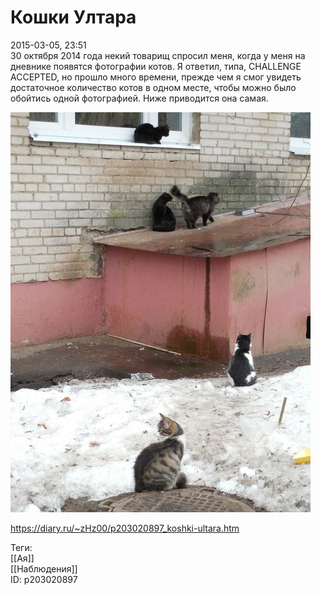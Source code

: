 Кошки Ултара
=============

   
 2015-03-05, 23:51   
  30 октября 2014 года некий товарищ спросил меня, когда у меня на дневнике появятся фотографии котов. Я ответил, типа, CHALLENGE ACCEPTED, но прошло много времени, прежде чем я смог увидеть достаточное количество котов в одном месте, чтобы можно было обойтись одной фотографией. Ниже приводится она самая.   
   
   [![](pics/YqQt16Ul.jpg)](https://i.imgur.com/YqQt16U.jpg)     
    
 <https://diary.ru/~zHz00/p203020897_koshki-ultara.htm>   
   
 Теги:   
 [[Ая]]   
 [[Наблюдения]]   
 ID: p203020897